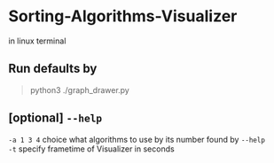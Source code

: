 # Sorting-Algorithms-Visualizer

in linux terminal
## Run defaults by 
>python3 ./graph_drawer.py

## [optional] `--help`
`-a 1 3 4` choice what algorithms to use by its number found by `--help`  
`-t` specify frametime of Visualizer in seconds

